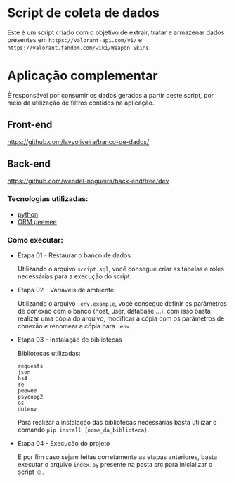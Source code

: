 # Script de coleta de dados

Este é um script criado com o objetivo de extrair, tratar e armazenar dados presentes em ``https://valorant-api.com/v1/`` e ``https://valorant.fandom.com/wiki/Weapon_Skins``.

# Aplicação complementar

É responsável por consumir os dados gerados a partir deste script, por meio da utilização de filtros contidos na aplicação.

## Front-end 

https://github.com/lavyoliveira/banco-de-dados/

## Back-end 

https://github.com/wendel-nogueira/back-end/tree/dev

### Tecnologias utilizadas:

- [python](https://www.python.org)
- [ORM peewee](http://docs.peewee-orm.com/en/latest/)

### Como executar:


- Etapa 01 - Restaurar o banco de dados:

    Utilizando o arquivo ``script.sql``, você consegue criar as tabelas e roles 
    necessárias para a execução do script.

- Etapa 02 - Variáveis de ambiente:

    Utilizando o arquivo ``.env.example``, você consegue definir os parâmetros de conexão com o banco (host, user, database ...), com isso basta realizar uma cópia do arquivo, modificar a cópia com os parâmetros de conexão e renomear a cópia para ``.env``.

- Etapa 03 - Instalação de bibliotecas

    Bibliotecas utilizadas:

    ````
    requests
    json
    bs4
    re
    peewee
    psycopg2
    os
    dotenv
    ````

    Para realizar a instalação das bibliotecas necessárias basta utilizar o comando ``pip install {nome_da_biblioteca}``.

- Etapa 04 - Execução do projeto

    E por fim caso sejam feitas corretamente as etapas anteriores, basta executar o arquivo ``index.py`` presente na pasta src para inicializar o script :relaxed:.
